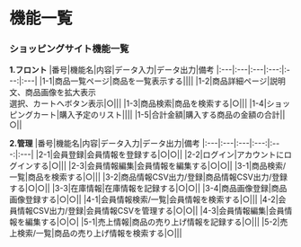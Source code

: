 # 機能一覧
### ショッピングサイト機能一覧
**1.フロント**
|番号|機能名|内容|データ入力|データ出力|備考
|:---|:---|:---|:---:|:---:|:---|
|1-1|商品一覧ページ|商品を一覧表示する||||
|1-2|商品詳細ページ|説明文、商品画像を拡大表示<br>選択、カートへボタン表示|○|||
|1-3|商品検索|商品を検索する|○|||
|1-4|ショッピングカート|購入予定のリスト||||
|1-5|合計金額|購入する商品の金額の合計||○||

**2.管理**
|番号|機能名|内容|データ入力|データ出力|備考
|:---|:---|:---|:---:|:---:|:---|
|2-1|会員登録|会員情報を登録する|○|○||
|2-2|ログイン|アカウントにログインする|○|||
|2-3|会員情報編集|会員情報を編集する|○|○||
|3-1|商品検索/一覧|商品を検索する|○|||
|3-2|商品情報CSV出力/登録|商品情報CSV出力/登録する|○|○||
|3-3|在庫情報|在庫情報を記録する|○|○||
|3-4|商品画像登録|商品画像登録する|○|○||
|4-1|会員情報検索/一覧|会員情報を検索する|○|||
|4-2|会員情報CSV出力/登録|会員情報CSVを管理する|○|○||
|4-3|会員情報編集|会員情報を編集する|○|○|
|5-1|売上情報|商品の売り上げ情報を記録する|○|||
|5-2|売上検索/一覧|商品の売り上げ情報を検索する|○|||
